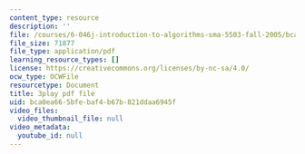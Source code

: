 ```yaml
---
content_type: resource
description: ''
file: /courses/6-046j-introduction-to-algorithms-sma-5503-fall-2005/bca0ea665bfebaf4b67b821ddaa6945f_s7QSM_hlS1U.pdf
file_size: 71877
file_type: application/pdf
learning_resource_types: []
license: https://creativecommons.org/licenses/by-nc-sa/4.0/
ocw_type: OCWFile
resourcetype: Document
title: 3play pdf file
uid: bca0ea66-5bfe-baf4-b67b-821ddaa6945f
video_files:
  video_thumbnail_file: null
video_metadata:
  youtube_id: null
---
```

